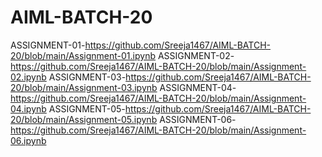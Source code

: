 # AIML-BATCH-20
ASSIGNMENT-01-https://github.com/Sreeja1467/AIML-BATCH-20/blob/main/Assignment-01.ipynb
ASSIGNMENT-02-https://github.com/Sreeja1467/AIML-BATCH-20/blob/main/Assignment-02.ipynb
ASSIGNMENT-03-https://github.com/Sreeja1467/AIML-BATCH-20/blob/main/Assignment-03.ipynb
ASSIGNMENT-04-https://github.com/Sreeja1467/AIML-BATCH-20/blob/main/Assignment-04.ipynb
ASSIGNMENT-05-https://github.com/Sreeja1467/AIML-BATCH-20/blob/main/Assignment-05.ipynb
ASSIGNMENT-06-https://github.com/Sreeja1467/AIML-BATCH-20/blob/main/Assignment-06.ipynb
